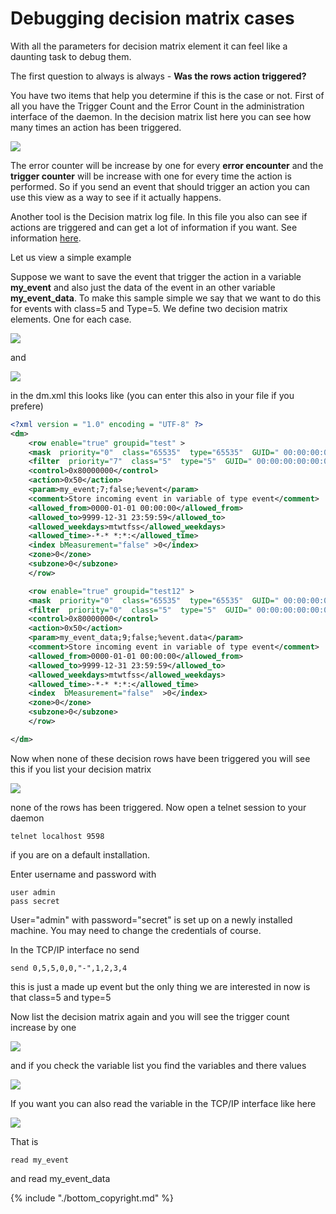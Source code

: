 # Debugging decision matrix cases

With all the parameters for decision matrix element it can feel like a daunting task to debug them. 

The first question to always is always - **Was the rows action triggered?** 

You have two items that help you determine if this is the case or not. First of all you have the Trigger Count and the Error Count in the administration interface of the daemon.  In the decision matrix list here you can see how many times an action has been triggered.

![](./images/dm/debug/trigger-count1.jpg)

The error counter will be increase by one for every **error encounter** and the **trigger counter** will be increase with one for every time the action is performed. So if you send an event that should trigger an action you can use this view as a way to see if it actually happens.

Another tool is the Decision matrix log file. In this file you also can see if actions are triggered and can get a lot of information if you want. See information [here](./configuring_the_vscp_daemon.md).

Let us view a simple example

Suppose we want to save the event that trigger the action in a variable **my_event** and also just the data of the event in an other variable **my_event_data**. To make this sample simple we say that we want to do this for events with class=5 and Type=5. We define two decision matrix elements. One for each case.

![](./images/dm/debug/2014-10-02_10-28-37.jpg)

and


![](./images/dm/debug/2014-10-02_10-30-11.jpg)

in the dm.xml this looks like (you can enter this also in your file if you prefere)

```xml
<?xml version = "1.0" encoding = "UTF-8" ?>
<dm>
    <row enable="true" groupid="test" >
    <mask  priority="0"  class="65535"  type="65535"  GUID=" 00:00:00:00:00:00:00:00:00:00:00:00:00:00:00:00" ></mask>
    <filter  priority="7"  class="5"  type="5"  GUID=" 00:00:00:00:00:00:00:00:00:00:00:00:00:00:00:00" ></filter>
    <control>0x80000000</control>
    <action>0x50</action>
    <param>my_event;7;false;%event</param>
    <comment>Store incoming event in variable of type event</comment>
    <allowed_from>0000-01-01 00:00:00</allowed_from>
    <allowed_to>9999-12-31 23:59:59</allowed_to>
    <allowed_weekdays>mtwtfss</allowed_weekdays>
    <allowed_time>-*-* *:*:</allowed_time>
    <index bMeasurement="false" >0</index>
    <zone>0</zone>
    <subzone>0</subzone>
    </row>

    <row enable="true" groupid="test12" >
    <mask  priority="0"  class="65535"  type="65535"  GUID=" 00:00:00:00:00:00:00:00:00:00:00:00:00:00:00:00" ></mask>
    <filter  priority="0"  class="5"  type="5"  GUID=" 00:00:00:00:00:00:00:00:00:00:00:00:00:00:00:00" ></filter>
    <control>0x80000000</control>
    <action>0x50</action>
    <param>my_event_data;9;false;%event.data</param>
    <comment>Store incoming event in variable of type event</comment>
    <allowed_from>0000-01-01 00:00:00</allowed_from>
    <allowed_to>9999-12-31 23:59:59</allowed_to>
    <allowed_weekdays>mtwtfss</allowed_weekdays>
    <allowed_time>-*-* *:*:</allowed_time>
    <index  bMeasurement="false"  >0</index>
    <zone>0</zone>
    <subzone>0</subzone>
    </row>

</dm>
```
 
Now when none of these decision rows have been triggered you will see this if you list your decision matrix

![](./images/dm/debug/2014-10-02_10-45-47.jpg)

none of the rows has been triggered. Now open a telnet session to your daemon

    telnet localhost 9598

if you are on a default installation.

Enter username and password with

    user admin
    pass secret

User="admin" with password="secret" is set up on a newly installed machine. You may need to change the credentials of course.

In the TCP/IP interface no send

    send 0,5,5,0,0,"-",1,2,3,4
    
this is just a made up event but the only thing we are interested in now is that class=5 and type=5  

Now list the decision matrix again and you will see the trigger count increase by one

![](./images/dm/debug/trigger-count2.jpg)

and if you check the variable list you find the variables and there values

![](./images/dm/debug/2014-10-02_10-30-43.jpg)

If you want you can also read the variable in the TCP/IP interface like here

![](./images/dm/debug/2014-10-02_13-56-42.jpg)

That is

    read my_event
and
    read my_event_data
    





{% include "./bottom_copyright.md" %}
